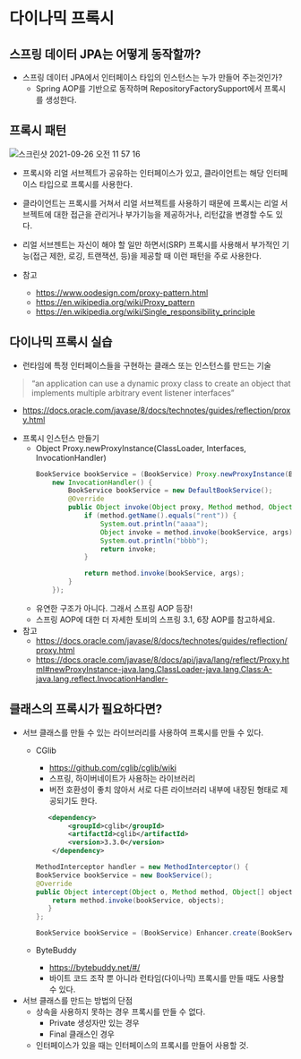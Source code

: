 # 다이나믹 프록시

## 스프링 데이터 JPA는 어떻게 동작할까?
- 스프링 데이터 JPA에서 인터페이스 타입의 인스턴스는 누가 만들어 주는것인가?
  * Spring AOP를 기반으로 동작하며 RepositoryFactorySupport에서 프록시를 생성한다.

## 프록시 패턴

![스크린샷 2021-09-26 오전 11 57 16](https://user-images.githubusercontent.com/18282470/134791736-f488b5a7-07ce-4f0d-beca-2af6c8ff7628.png)

- 프록시와 리얼 서브젝트가 공유하는 인터페이스가 있고, 클라이언트는 해당 인터페이스 타입으로 프록시를 사용한다.
- 클라이언트는 프록시를 거쳐서 리얼 서브젝트를 사용하기 때문에 프록시는 리얼 서브젝트에 대한 접근을 관리거나 부가기능을 제공하거나, 리턴값을 변경할 수도 있다.
- 리얼 서브젠트는 자신이 해야 할 일만 하면서(SRP) 프록시를 사용해서 부가적인 기능(접근 제한, 로깅, 트랜잭션, 등)을 제공할 때 이런 패턴을 주로 사용한다.

- 참고
  * https://www.oodesign.com/proxy-pattern.html
  * https://en.wikipedia.org/wiki/Proxy_pattern
  * https://en.wikipedia.org/wiki/Single_responsibility_principle

## 다이나믹 프록시 실습
- 런타임에 특정 인터페이스들을 구현하는 클래스 또는 인스턴스를 만드는 기술
 > “an application can use a dynamic proxy class to create an object that implements multiple arbitrary event listener interfaces”
  * https://docs.oracle.com/javase/8/docs/technotes/guides/reflection/proxy.html
- 프록시 인스턴스 만들기
  * Object Proxy.newProxyInstance(ClassLoader, Interfaces, InvocationHandler)
    ``` java
    BookService bookService = (BookService) Proxy.newProxyInstance(BookService.class.getClassLoader(), new Class[]{BookService.class},
        new InvocationHandler() {
            BookService bookService = new DefaultBookService();
            @Override
            public Object invoke(Object proxy, Method method, Object[] args) throws Throwable {
                if (method.getName().equals("rent")) {
                    System.out.println("aaaa");
                    Object invoke = method.invoke(bookService, args);
                    System.out.println("bbbb");
                    return invoke;
                }

                return method.invoke(bookService, args);
            }
        });
    ```
  * 유연한 구조가 아니다. 그래서 스프링 AOP 등장!
  * 스프링 AOP에 대한 더 자세한 토비의 스프링 3.1, 6장 AOP를 참고하세요.
- 참고
  * https://docs.oracle.com/javase/8/docs/technotes/guides/reflection/proxy.html
  * https://docs.oracle.com/javase/8/docs/api/java/lang/reflect/Proxy.html#newProxyInstance-java.lang.ClassLoader-java.lang.Class:A-java.lang.reflect.InvocationHandler-

## 클래스의 프록시가 필요하다면?
- 서브 클래스를 만들 수 있는 라이브러리를 사용하여 프록시를 만들 수 있다.
  * CGlib
    * https://github.com/cglib/cglib/wiki
    * 스프링, 하이버네이트가 사용하는 라이브러리
    * 버전 호환성이 좋치 않아서 서로 다른 라이브러리 내부에 내장된 형태로 제공되기도 한다.
    ``` xml
       <dependency>
            <groupId>cglib</groupId>
            <artifactId>cglib</artifactId>
            <version>3.3.0</version>
        </dependency>
    ```
    
    ``` java
    MethodInterceptor handler = new MethodInterceptor() {
    BookService bookService = new BookService();
    @Override
    public Object intercept(Object o, Method method, Object[] objects, MethodProxy methodProxy) throws Throwable {
        return method.invoke(bookService, objects);
       }
    };

    BookService bookService = (BookService) Enhancer.create(BookService.class, handler);
    ```
  * ByteBuddy
    * https://bytebuddy.net/#/
    * 바이트 코드 조작 뿐 아니라 런타임(다이나믹) 프록시를 만들 때도 사용할 수 있다.
- 서브 클래스를 만드는 방법의 단점
  * 상속을 사용하지 못하는 경우 프록시를 만들 수 없다.
    * Private 생성자만 있는 경우
    * Final 클래스인 경우
  * 인터페이스가 있을 때는 인터페이스의 프록시를 만들어 사용할 것.


